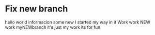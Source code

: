 # Fix new branch
hello world 
informacion
some new
I started my way in it 
Work work
NEW work 
myNEWbranch 
it's just my work 
its for fun
